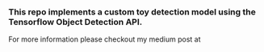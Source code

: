 ### This repo implements a custom toy detection model using the Tensorflow Object Detection API. 

For more information please checkout my medium post at
